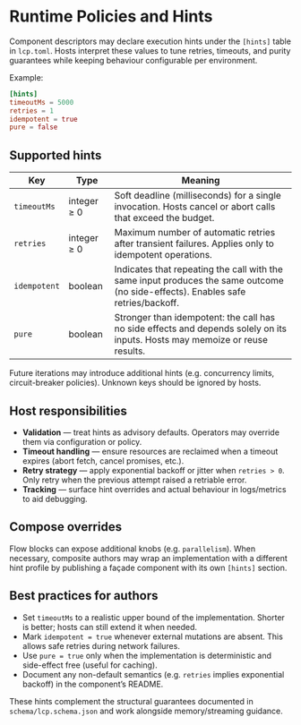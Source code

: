 # Runtime Policies and Hints

Component descriptors may declare execution hints under the `[hints]` table in `lcp.toml`. Hosts interpret these values to tune retries, timeouts, and purity guarantees while keeping behaviour configurable per environment.

Example:

```toml
[hints]
timeoutMs = 5000
retries = 1
idempotent = true
pure = false
```

## Supported hints

| Key         | Type     | Meaning |
|-------------|----------|---------|
| `timeoutMs` | integer ≥ 0 | Soft deadline (milliseconds) for a single invocation. Hosts cancel or abort calls that exceed the budget. |
| `retries`   | integer ≥ 0 | Maximum number of automatic retries after transient failures. Applies only to idempotent operations. |
| `idempotent`| boolean | Indicates that repeating the call with the same input produces the same outcome (no side-effects). Enables safe retries/backoff. |
| `pure`      | boolean | Stronger than idempotent: the call has no side effects and depends solely on its inputs. Hosts may memoize or reuse results. |

Future iterations may introduce additional hints (e.g. concurrency limits, circuit-breaker policies). Unknown keys should be ignored by hosts.

## Host responsibilities

- **Validation** — treat hints as advisory defaults. Operators may override them via configuration or policy.
- **Timeout handling** — ensure resources are reclaimed when a timeout expires (abort fetch, cancel promises, etc.).
- **Retry strategy** — apply exponential backoff or jitter when `retries > 0`. Only retry when the previous attempt raised a retriable error.
- **Tracking** — surface hint overrides and actual behaviour in logs/metrics to aid debugging.

## Compose overrides

Flow blocks can expose additional knobs (e.g. `parallelism`). When necessary, composite authors may wrap an implementation with a different hint profile by publishing a façade component with its own `[hints]` section.

## Best practices for authors

- Set `timeoutMs` to a realistic upper bound of the implementation. Shorter is better; hosts can still extend it when needed.
- Mark `idempotent = true` whenever external mutations are absent. This allows safe retries during network failures.
- Use `pure = true` only when the implementation is deterministic and side-effect free (useful for caching).
- Document any non-default semantics (e.g. `retries` implies exponential backoff) in the component’s README.

These hints complement the structural guarantees documented in `schema/lcp.schema.json` and work alongside memory/streaming guidance.

